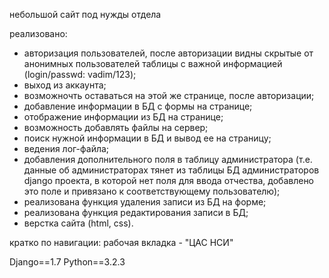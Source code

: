 ﻿небольшой сайт под нужды отдела


реализовано:
- авторизация пользователей, после авторизации видны скрытые от анонимных пользователей таблицы с важной информацией (login/passwd:  vadim/123);
- выход из аккаунта;
- возможночть оставаться на этой же странице, после авторизации;
- добавление информации в БД с формы на странице;
- отображение информации из БД на странице;
- возможность добавлять файлы на сервер;
- поиск нужной информации в БД и вывод ее на страницу;
- ведения лог-файла;
- добавления дополнительного поля в таблицу администратора (т.е. данные об администраторах тянет из таблицы БД администраторов django проекта, в которой нет поля для ввода отчества, добавлено это поле и привязано к соответствующему пользователю);
- реализована функция удаления записи из БД на форме;
- реализована функция редактирования записи в БД;
- верстка сайта (html, css).


кратко по навигации:
рабочая вкладка - "ЦАС НСИ"




Django==1.7
Python==3.2.3

